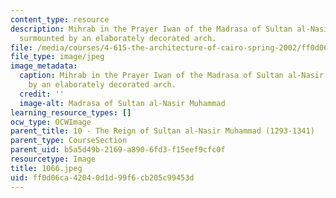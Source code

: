 ```yaml
---
content_type: resource
description: Mihrab in the Prayer Iwan of the Madrasa of Sultan al-Nasir Muhammad,
  surmounted by an elaborately decorated arch.
file: /media/courses/4-615-the-architecture-of-cairo-spring-2002/ff0d06ca42040d1d99f6cb205c99453d_1066.jpeg
file_type: image/jpeg
image_metadata:
  caption: Mihrab in the Prayer Iwan of the Madrasa of Sultan al-Nasir Muhammad, surmounted
    by an elaborately decorated arch.
  credit: ''
  image-alt: Madrasa of Sultan al-Nasir Muhammad
learning_resource_types: []
ocw_type: OCWImage
parent_title: 10 - The Reign of Sultan al-Nasir Muhammad (1293-1341)
parent_type: CourseSection
parent_uid: b5a5d49b-2169-a890-6fd3-f15eef9cfc0f
resourcetype: Image
title: 1066.jpeg
uid: ff0d06ca-4204-0d1d-99f6-cb205c99453d
---
```

